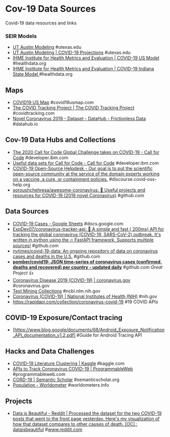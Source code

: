 # Cov-19 Data Sources

Covid-19 data resources and links

### SEIR Models 

- [UT Austin Modeling](https://covid-19.tacc.utexas.edu/) \#utexas.edu
- [UT Austin Modeling | COVID-19 Projections](https://covid-19.tacc.utexas.edu/projections/) \#utexas.edu
- [IHME Institute for Health Metrics and Evaluation | COVID-19 US Model](https://covid19.healthdata.org/united-states-of-america) \#healthdata.org
- [IHME Institute for Health Metrics and Evaluation | COVID-19 Indiana State Model ](https://covid19.healthdata.org/united-states-of-america/indiana) \#healthdata.org

## Maps

- [COVID19 US Map](https://covid19usmap.com/) \#covid19usmap.com
- [The COVID Tracking Project | The COVID Tracking Project](https://covidtracking.com/) \#covidtracking.com
- [Novel Coronavirus 2019 - Dataset - DataHub - Frictionless Data](https://datahub.io/core/covid-19) \#datahub.io

## Cov-19 Data Hubs and Collections

- [The 2020 Call for Code Global Challenge takes on COVID-19 - Call for Code](https://developer.ibm.com/callforcode/blogs/the-2020-call-for-code-global-challenge-takes-on-covid-19) \#developer.ibm.com
- [Useful data sets for Call for Code - Call for Code](https://developer.ibm.com/callforcode/blogs/useful-data-sets-for-call-for-code-2020) \#developer.ibm.com
- [COVID-19 Open-Source Helpdesk - Our goal is to put the scientific open-source community at the service of the domain experts working on a vaccine, a cure, or containment policies.](https://discourse.covid-oss-help.org/) \#discourse.covid-oss-help.org
- [soroushchehresa/awesome-coronavirus: 🦠 Useful projects and resources for COVID-19 (2019 novel Coronavirus)](https://github.com/soroushchehresa/awesome-coronavirus) \#github.com

## Data Sources

- [COVID-19 Cases - Google Sheets](https://docs.google.com/spreadsheets/d/14quQPFErG-hlpsrNgYcX85vW7JMMK5X2vNZrafRcH8c/edit#gid=2087034741) \#docs.google.com
- [ExpDev07/coronavirus-tracker-api: 🦠 A simple and fast ( 200ms) API for tracking the global coronavirus (COVID-19, SARS-CoV-2) outbreak. It's written in python using the 🔥 FastAPI framework. Supports multiple sources!](https://github.com/ExpDev07/coronavirus-tracker-api) \#github.com
- [nytimes/covid-19-data: An ongoing repository of data on coronavirus cases and deaths in the U.S.](https://github.com/nytimes/covid-19-data) \#github.com
- [**pomber/covid19: JSON time-series of coronavirus cases (confirmed, deaths and recovered) per country - updated daily**](https://github.com/pomber/covid19) \#github.com _Great Project_  👍  
- [Coronavirus Disease 2019 (COVID-19) | coronavirus.gov](https://www.coronavirus.gov/) \#coronavirus.gov
- [Text Mining Collections](https://www.ncbi.nlm.nih.gov/pmc/tools/textmining/) \#ncbi.nlm.nih.gov
- [Coronavirus (COVID-19) | National Institutes of Health (NIH)](https://www.nih.gov/health-information/coronavirus) \#nih.gov
- https://rapidapi.com/collection/coronavirus-covid-19 \#19 COVID APIs

## COVID-19 Exposure/Contact tracing

- [https://www.blog.google/documents/68/Android_Exposure_Notification_API_documentation_v1.2.pdf] \#Guide for Android Tracing API

## Hacks and Data Challenges

- [COVID-19 Literature Clustering | Kaggle](https://www.kaggle.com/maksimeren/covid-19-literature-clustering) \#kaggle.com
- [APIs to Track Coronavirus COVID-19 | ProgrammableWeb](https://www.programmableweb.com/news/apis-to-track-coronavirus-covid-19/review/2020/04/24) \#programmableweb.com
- [CORD-19 | Semantic Scholar](https://www.semanticscholar.org/cord19) \#semanticscholar.org
- [Population - Worldometer](https://www.worldometers.info/population/) \#worldometers.info

## Projects

- [Data is Beautiful - Reddit | Processed the dataset for the two COVID-19 posts that went to the front page yesterday. Here's my visualization of how that dataset compares to other causes of death. [OC] : dataisbeautiful](https://www.reddit.com/r/dataisbeautiful/comments/fyqno3/hi_im_the_guy_who_aggregated_processed_the/) \#www.reddit.com
